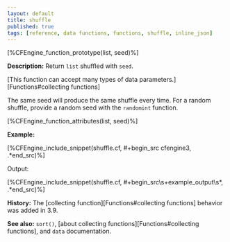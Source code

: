 ```yaml
---
layout: default
title: shuffle
published: true
tags: [reference, data functions, functions, shuffle, inline_json]
---
```


[%CFEngine_function_prototype(list, seed)%]

**Description:** Return `list` shuffled with `seed`.

[This function can accept many types of data parameters.][Functions#collecting functions]

The same seed will produce the same shuffle every time. For a random shuffle,
provide a random seed with the `randomint` function.

[%CFEngine_function_attributes(list, seed)%]

**Example:**

[%CFEngine_include_snippet(shuffle.cf, #\+begin_src cfengine3, .*end_src)%]

Output:

[%CFEngine_include_snippet(shuffle.cf, #\+begin_src\s+example_output\s*, .*end_src)%]

**History:** The [collecting function][Functions#collecting functions] behavior was added in 3.9.

**See also:** `sort()`, [about collecting functions][Functions#collecting functions], and `data` documentation.
